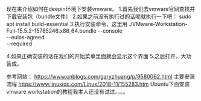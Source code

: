 现在来介绍如何在deepin环境下安装vmware。
1.首先我们去vmware官网查找并下载安装包（bundle文件）
2.如果之前没有执行过的话呢就执行一下吧： sudo apt install build-essential
3.执行安装命令，这里用
./VMware-Workstation-Full-15.5.2-15785246.x86_64.bundle --console \
--eulas-agreed \
--required

4.如果正确安装的话在我们的开始菜单里面就会显示这个界面
5.之后打开，大功告成。





参考网站：
https://www.cnblogs.com/garyzhuang/p/9580062.html 主要安装流程
https://www.linuxidc.com/Linux/2018-11/155283.htm Ubuntu下面安装vmware workstation的教程我本人还没有试过。。。。
